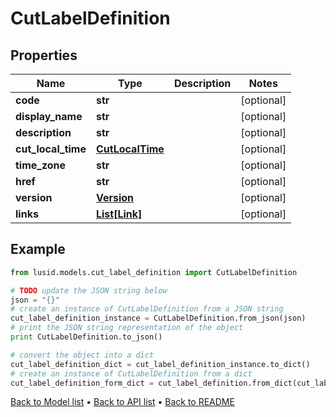 # CutLabelDefinition


## Properties
Name | Type | Description | Notes
------------ | ------------- | ------------- | -------------
**code** | **str** |  | [optional] 
**display_name** | **str** |  | [optional] 
**description** | **str** |  | [optional] 
**cut_local_time** | [**CutLocalTime**](CutLocalTime.md) |  | [optional] 
**time_zone** | **str** |  | [optional] 
**href** | **str** |  | [optional] 
**version** | [**Version**](Version.md) |  | [optional] 
**links** | [**List[Link]**](Link.md) |  | [optional] 

## Example

```python
from lusid.models.cut_label_definition import CutLabelDefinition

# TODO update the JSON string below
json = "{}"
# create an instance of CutLabelDefinition from a JSON string
cut_label_definition_instance = CutLabelDefinition.from_json(json)
# print the JSON string representation of the object
print CutLabelDefinition.to_json()

# convert the object into a dict
cut_label_definition_dict = cut_label_definition_instance.to_dict()
# create an instance of CutLabelDefinition from a dict
cut_label_definition_form_dict = cut_label_definition.from_dict(cut_label_definition_dict)
```
[Back to Model list](../README.md#documentation-for-models) &#8226; [Back to API list](../README.md#documentation-for-api-endpoints) &#8226; [Back to README](../README.md)


